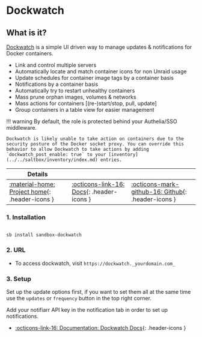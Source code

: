 # Dockwatch

## What is it?

[Dockwatch](https://github.com/Notifiarr/dockwatch) is a simple UI driven way to manage updates & notifications for Docker containers.

- Link and control multiple servers
- Automatically locate and match container icons for non Unraid usage
- Update schedules for container image tags by a container basis
- Notifications by a container basis
- Automatically try to restart unhealthy containers
- Mass prune orphan images, volumes & networks
- Mass actions for containers [(re-)start/stop, pull, update]
- Group containers in a table view for easier management

!!! warning
    By default, the role is protected behind your Authelia/SSO middleware.

    Dockwatch is likely unable to take action on containers due to the security posture of the Docker socket proxy. You can override this behavior to allow Dockwatch to take actions by adding `dockwatch_post_enable: true` to your [inventory](../../saltbox/inventory/index.md) entries.

| Details     |             |             |
|-------------|-------------|-------------|
| [:material-home: Project home](https://github.com/Notifiarr/dockwatch){: .header-icons } | [:octicons-link-16: Docs](https://github.com/Notifiarr/dockwatch#environment-variables){: .header-icons } | [:octicons-mark-github-16: Github](https://github.com/Notifiarr/dockwatch){: .header-icons }|

### 1. Installation

``` shell

sb install sandbox-dockwatch

```

### 2. URL

- To access dockwatch, visit `https://dockwatch._yourdomain.com_`

### 3. Setup

Set up the update options first, if you want to set them all at the same time use the `updates` or `frequency` button in the top right corner.

Add your notifiarr API key in the notification tab in order to set up notifications.

- [:octicons-link-16: Documentation: Dockwatch Docs](https://github.com/Notifiarr/dockwatch#environment-variables){: .header-icons }
